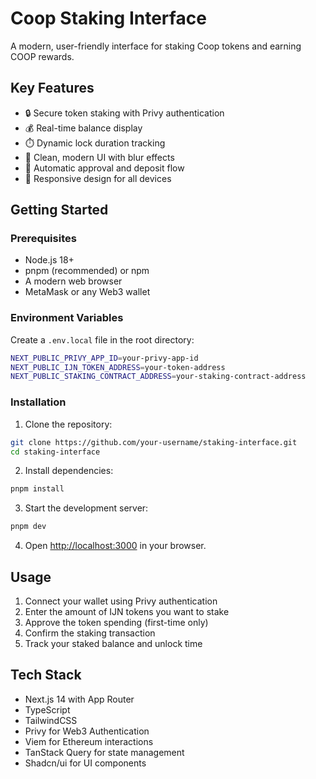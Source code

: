 # Coop Staking Interface

A modern, user-friendly interface for staking Coop tokens and earning COOP rewards.

## Key Features

- 🔒 Secure token staking with Privy authentication
- 💰 Real-time balance display
- ⏱️ Dynamic lock duration tracking
- 🎨 Clean, modern UI with blur effects
- 🔄 Automatic approval and deposit flow
- 📱 Responsive design for all devices

## Getting Started

### Prerequisites

- Node.js 18+
- pnpm (recommended) or npm
- A modern web browser
- MetaMask or any Web3 wallet

### Environment Variables

Create a `.env.local` file in the root directory:

```bash
NEXT_PUBLIC_PRIVY_APP_ID=your-privy-app-id
NEXT_PUBLIC_IJN_TOKEN_ADDRESS=your-token-address
NEXT_PUBLIC_STAKING_CONTRACT_ADDRESS=your-staking-contract-address
```

### Installation

1. Clone the repository:

```bash
git clone https://github.com/your-username/staking-interface.git
cd staking-interface
```

2. Install dependencies:

```bash
pnpm install
```

3. Start the development server:

```bash
pnpm dev
```

4. Open [http://localhost:3000](http://localhost:3000) in your browser.

## Usage

1. Connect your wallet using Privy authentication
2. Enter the amount of IJN tokens you want to stake
3. Approve the token spending (first-time only)
4. Confirm the staking transaction
5. Track your staked balance and unlock time

## Tech Stack

- Next.js 14 with App Router
- TypeScript
- TailwindCSS
- Privy for Web3 Authentication
- Viem for Ethereum interactions
- TanStack Query for state management
- Shadcn/ui for UI components
